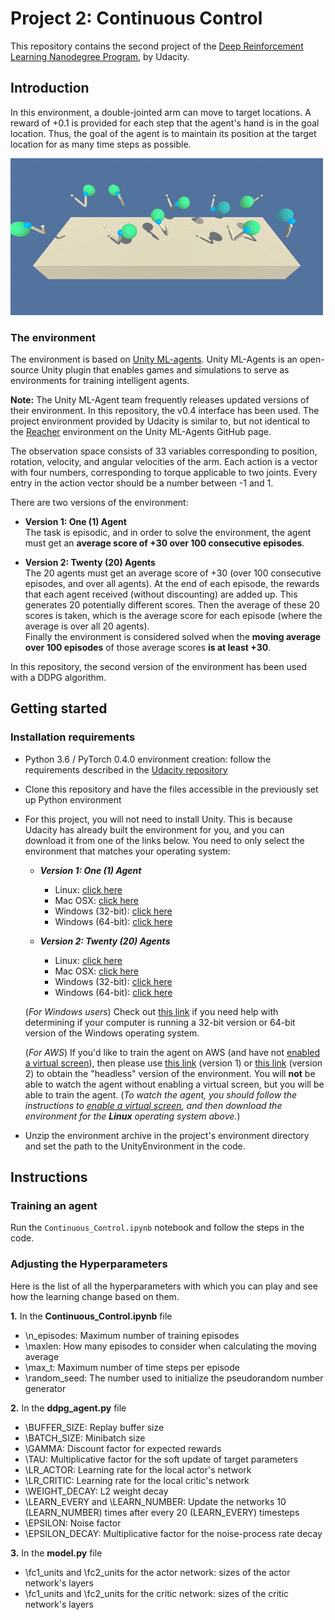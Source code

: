 # Project 2: Continuous Control 

This repository contains the second project of the [Deep Reinforcement Learning Nanodegree Program](https://www.udacity.com/course/deep-reinforcement-learning-nanodegree--nd893), by Udacity.

## Introduction

In this environment, a double-jointed arm can move to target locations. A reward of +0.1 is provided for each step that the agent's hand is in the goal location. Thus, the goal of the agent is to maintain its position at the target location for as many time steps as possible.

![Training an agent to maintain its position at the target location for as many time steps as possible.](reacher.gif)

### The environment

The environment is based on [Unity ML-agents](https://github.com/Unity-Technologies/ml-agents). Unity ML-Agents is an open-source Unity plugin that enables games and simulations to serve as environments for training intelligent agents.

**Note:** The Unity ML-Agent team frequently releases updated versions of their environment. In this repository, the v0.4 interface has been used. The project environment provided by Udacity is similar to, but not identical to the [Reacher](https://github.com/Unity-Technologies/ml-agents/blob/master/docs/Learning-Environment-Examples.md#reacher) environment on the Unity ML-Agents GitHub page.

The observation space consists of 33 variables corresponding to position, rotation, velocity, and angular velocities of the arm. Each action is a vector with four numbers, corresponding to torque applicable to two joints. Every entry in the action vector should be a number between -1 and 1.

There are two versions of the environment:

* **Version 1: One (1) Agent**  
The task is episodic, and in order to solve the environment, the agent must get an **average score of +30 over 100 consecutive episodes**.

* **Version 2: Twenty (20) Agents**  
The 20 agents must get an average score of +30 (over 100 consecutive episodes, and over all agents). 
At the end of each episode, the rewards that each agent received (without discounting) are added up. 
This generates 20 potentially different scores. Then the average of these 20 scores is taken, which is the average score for each episode (where the average is over all 20 agents).   
Finally the environment is considered solved when the **moving average over 100 episodes** of those average scores **is at least +30**.

In this repository, the second version of the environment has been used with a DDPG algorithm.

## Getting started

### Installation requirements

- Python 3.6 / PyTorch 0.4.0 environment creation: follow the requirements described in the [Udacity repository](https://github.com/udacity/deep-reinforcement-learning#dependencies)
- Clone this repository and have the files accessible in the previously set up Python environment
- For this project, you will not need to install Unity. This is because Udacity has already built the environment for you, and you can download it from one of the links below. You need to only select the environment that matches your operating system:

    - **_Version 1: One (1) Agent_**
        - Linux: [click here](https://s3-us-west-1.amazonaws.com/udacity-drlnd/P2/Reacher/one_agent/Reacher_Linux.zip)
        - Mac OSX: [click here](https://s3-us-west-1.amazonaws.com/udacity-drlnd/P2/Reacher/one_agent/Reacher.app.zip)
        - Windows (32-bit): [click here](https://s3-us-west-1.amazonaws.com/udacity-drlnd/P2/Reacher/one_agent/Reacher_Windows_x86.zip)
        - Windows (64-bit): [click here](https://s3-us-west-1.amazonaws.com/udacity-drlnd/P2/Reacher/one_agent/Reacher_Windows_x86_64.zip)

    - **_Version 2: Twenty (20) Agents_**
        - Linux: [click here](https://s3-us-west-1.amazonaws.com/udacity-drlnd/P2/Reacher/Reacher_Linux.zip)
        - Mac OSX: [click here](https://s3-us-west-1.amazonaws.com/udacity-drlnd/P2/Reacher/Reacher.app.zip)
        - Windows (32-bit): [click here](https://s3-us-west-1.amazonaws.com/udacity-drlnd/P2/Reacher/Reacher_Windows_x86.zip)
        - Windows (64-bit): [click here](https://s3-us-west-1.amazonaws.com/udacity-drlnd/P2/Reacher/Reacher_Windows_x86_64.zip)
    
    (_For Windows users_) Check out [this link](https://support.microsoft.com/en-us/help/827218/how-to-determine-whether-a-computer-is-running-a-32-bit-version-or-64) if you need help with determining if your computer is running a 32-bit version or 64-bit version of the Windows operating system.

    (_For AWS_) If you'd like to train the agent on AWS (and have not [enabled a virtual screen](https://github.com/Unity-Technologies/ml-agents/blob/master/docs/Training-on-Amazon-Web-Service.md)), then please use [this link](https://s3-us-west-1.amazonaws.com/udacity-drlnd/P2/Reacher/one_agent/Reacher_Linux_NoVis.zip) (version 1) or [this link](https://s3-us-west-1.amazonaws.com/udacity-drlnd/P2/Reacher/Reacher_Linux_NoVis.zip) (version 2) to obtain the "headless" version of the environment.  You will **not** be able to watch the agent without enabling a virtual screen, but you will be able to train the agent.  (_To watch the agent, you should follow the instructions to [enable a virtual screen](https://github.com/Unity-Technologies/ml-agents/blob/master/docs/Training-on-Amazon-Web-Service.md), and then download the environment for the **Linux** operating system above._)

- Unzip the environment archive in the project's environment directory and set the path to the UnityEnvironment in the code.

## Instructions

### Training an agent
    
Run the `Continuous_Control.ipynb` notebook and follow the steps in the code.

### Adjusting the Hyperparameters
Here is the list of all the hyperparameters with which you can play and see how the learning change based on them.

**1.** In the **Continuous_Control.ipynb** file  

* \n_episodes: Maximum number of training episodes
* \maxlen: How many episodes to consider when calculating the moving average
* \max_t: Maximum number of time steps per episode
* \random_seed: The number used to initialize the pseudorandom number generator

**2.** In the **ddpg_agent.py** file

* \BUFFER_SIZE: Replay buffer size
* \BATCH_SIZE: Minibatch size
* \GAMMA: Discount factor for expected rewards
* \TAU: Multiplicative factor for the soft update of target parameters
* \LR_ACTOR: Learning rate for the local actor's network
* \LR_CRITIC: Learning rate for the local critic's network
* \WEIGHT_DECAY: L2 weight decay
* \LEARN_EVERY and \LEARN_NUMBER: Update the networks 10 (LEARN_NUMBER) times after every 20 (LEARN_EVERY) timesteps
* \EPSILON: Noise factor  
* \EPSILON_DECAY: Multiplicative factor for the noise-process rate decay

**3.** In the **model.py** file

* \fc1_units and \fc2_units for the actor network: sizes of the actor network's layers
* \fc1_units and \fc2_units for the critic network: sizes of the critic network's layers    
